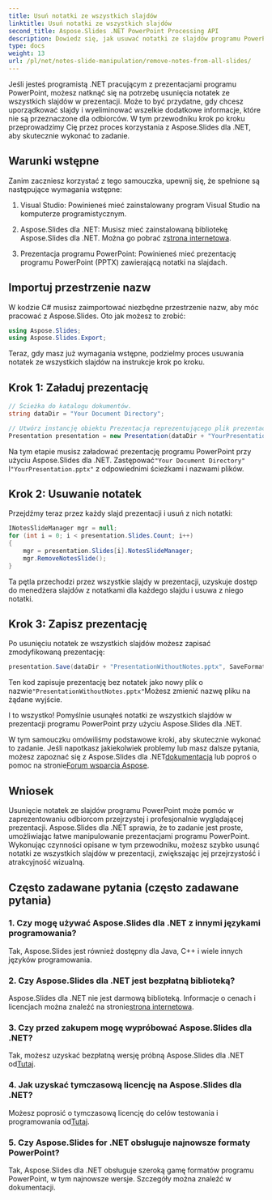 ```yaml
---
title: Usuń notatki ze wszystkich slajdów
linktitle: Usuń notatki ze wszystkich slajdów
second_title: Aspose.Slides .NET PowerPoint Processing API
description: Dowiedz się, jak usuwać notatki ze slajdów programu PowerPoint za pomocą Aspose.Slides dla .NET. Spraw, aby Twoje prezentacje były czystsze i bardziej profesjonalne.
type: docs
weight: 13
url: /pl/net/notes-slide-manipulation/remove-notes-from-all-slides/
---
```


Jeśli jesteś programistą .NET pracującym z prezentacjami programu PowerPoint, możesz natknąć się na potrzebę usunięcia notatek ze wszystkich slajdów w prezentacji. Może to być przydatne, gdy chcesz uporządkować slajdy i wyeliminować wszelkie dodatkowe informacje, które nie są przeznaczone dla odbiorców. W tym przewodniku krok po kroku przeprowadzimy Cię przez proces korzystania z Aspose.Slides dla .NET, aby skutecznie wykonać to zadanie.

## Warunki wstępne

Zanim zaczniesz korzystać z tego samouczka, upewnij się, że spełnione są następujące wymagania wstępne:

1. Visual Studio: Powinieneś mieć zainstalowany program Visual Studio na komputerze programistycznym.

2.  Aspose.Slides dla .NET: Musisz mieć zainstalowaną bibliotekę Aspose.Slides dla .NET. Można go pobrać z[strona internetowa](https://releases.aspose.com/slides/net/).

3. Prezentacja programu PowerPoint: Powinieneś mieć prezentację programu PowerPoint (PPTX) zawierającą notatki na slajdach.

## Importuj przestrzenie nazw

W kodzie C# musisz zaimportować niezbędne przestrzenie nazw, aby móc pracować z Aspose.Slides. Oto jak możesz to zrobić:

```csharp
using Aspose.Slides;
using Aspose.Slides.Export;
```

Teraz, gdy masz już wymagania wstępne, podzielmy proces usuwania notatek ze wszystkich slajdów na instrukcje krok po kroku.

## Krok 1: Załaduj prezentację

```csharp
// Ścieżka do katalogu dokumentów.
string dataDir = "Your Document Directory";

// Utwórz instancję obiektu Prezentacja reprezentującego plik prezentacji
Presentation presentation = new Presentation(dataDir + "YourPresentation.pptx");
```

 Na tym etapie musisz załadować prezentację programu PowerPoint przy użyciu Aspose.Slides dla .NET. Zastępować`"Your Document Directory"` I`"YourPresentation.pptx"` z odpowiednimi ścieżkami i nazwami plików.

## Krok 2: Usuwanie notatek

Przejdźmy teraz przez każdy slajd prezentacji i usuń z nich notatki:

```csharp
INotesSlideManager mgr = null;
for (int i = 0; i < presentation.Slides.Count; i++)
{
    mgr = presentation.Slides[i].NotesSlideManager;
    mgr.RemoveNotesSlide();
}
```

Ta pętla przechodzi przez wszystkie slajdy w prezentacji, uzyskuje dostęp do menedżera slajdów z notatkami dla każdego slajdu i usuwa z niego notatki.

## Krok 3: Zapisz prezentację

Po usunięciu notatek ze wszystkich slajdów możesz zapisać zmodyfikowaną prezentację:

```csharp
presentation.Save(dataDir + "PresentationWithoutNotes.pptx", SaveFormat.Pptx);
```

 Ten kod zapisuje prezentację bez notatek jako nowy plik o nazwie`"PresentationWithoutNotes.pptx"`Możesz zmienić nazwę pliku na żądane wyjście.

I to wszystko! Pomyślnie usunąłeś notatki ze wszystkich slajdów w prezentacji programu PowerPoint przy użyciu Aspose.Slides dla .NET.

 W tym samouczku omówiliśmy podstawowe kroki, aby skutecznie wykonać to zadanie. Jeśli napotkasz jakiekolwiek problemy lub masz dalsze pytania, możesz zapoznać się z Aspose.Slides dla .NET[dokumentacja](https://reference.aspose.com/slides/net/) lub poproś o pomoc na stronie[Forum wsparcia Aspose](https://forum.aspose.com/).

## Wniosek

Usunięcie notatek ze slajdów programu PowerPoint może pomóc w zaprezentowaniu odbiorcom przejrzystej i profesjonalnie wyglądającej prezentacji. Aspose.Slides dla .NET sprawia, że to zadanie jest proste, umożliwiając łatwe manipulowanie prezentacjami programu PowerPoint. Wykonując czynności opisane w tym przewodniku, możesz szybko usunąć notatki ze wszystkich slajdów w prezentacji, zwiększając jej przejrzystość i atrakcyjność wizualną.

## Często zadawane pytania (często zadawane pytania)

### 1. Czy mogę używać Aspose.Slides dla .NET z innymi językami programowania?

Tak, Aspose.Slides jest również dostępny dla Java, C++ i wiele innych języków programowania.

### 2. Czy Aspose.Slides dla .NET jest bezpłatną biblioteką?

 Aspose.Slides dla .NET nie jest darmową biblioteką. Informacje o cenach i licencjach można znaleźć na stronie[strona internetowa](https://purchase.aspose.com/buy).

### 3. Czy przed zakupem mogę wypróbować Aspose.Slides dla .NET?

 Tak, możesz uzyskać bezpłatną wersję próbną Aspose.Slides dla .NET od[Tutaj](https://releases.aspose.com/).

### 4. Jak uzyskać tymczasową licencję na Aspose.Slides dla .NET?

 Możesz poprosić o tymczasową licencję do celów testowania i programowania od[Tutaj](https://purchase.aspose.com/temporary-license/).

### 5. Czy Aspose.Slides for .NET obsługuje najnowsze formaty PowerPoint?

Tak, Aspose.Slides dla .NET obsługuje szeroką gamę formatów programu PowerPoint, w tym najnowsze wersje. Szczegóły można znaleźć w dokumentacji.